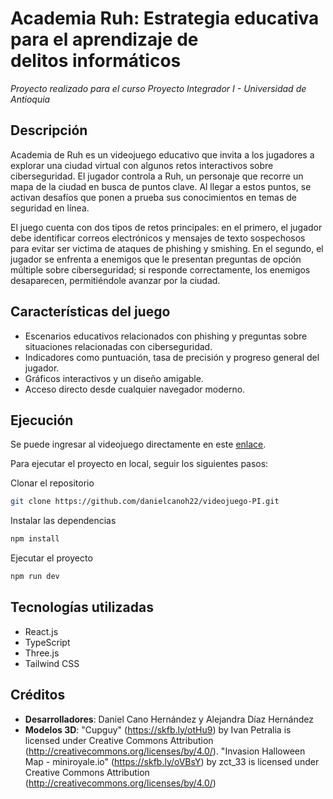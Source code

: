 # Academia Ruh: Estrategia educativa para el aprendizaje de delitos informáticos

<i>Proyecto realizado para el curso Proyecto Integrador I - Universidad de Antioquia</i>

## Descripción

Academia de Ruh es un videojuego educativo que invita a los jugadores a explorar una ciudad virtual con algunos retos interactivos sobre ciberseguridad. El jugador controla a Ruh, un personaje que recorre un mapa de la ciudad en busca de puntos clave. Al llegar a estos puntos, se activan desafíos que ponen a prueba sus conocimientos en temas de seguridad en línea.

El juego cuenta con dos tipos de retos principales: en el primero, el jugador debe identificar correos electrónicos y mensajes de texto sospechosos para evitar ser victima de ataques de phishing y smishing. En el segundo, el jugador se enfrenta a enemigos que le presentan preguntas de opción múltiple sobre ciberseguridad; si responde correctamente, los enemigos desaparecen, permitiéndole avanzar por la ciudad.

## Características del juego

- Escenarios educativos relacionados con phishing y preguntas sobre situaciones relacionadas con ciberseguridad.
- Indicadores como puntuación, tasa de precisión y progreso general del jugador.
- Gráficos interactivos y un diseño amigable.
- Acceso directo desde cualquier navegador moderno.

## Ejecución

<p>Se puede ingresar al videojuego directamente en este <a href="https://videojuego-pi.vercel.app/" target="_blank">enlace</a>.</p>

<p>Para ejecutar el proyecto en local, seguir los siguientes pasos:</p>

Clonar el repositorio
``` bash 
git clone https://github.com/danielcanoh22/videojuego-PI.git
```

Instalar las dependencias
``` bash 
npm install
```

Ejecutar el proyecto
``` bash 
npm run dev
```

## Tecnologías utilizadas
* React.js
* TypeScript
* Three.js
* Tailwind CSS

## Créditos

* <b>Desarrolladores</b>: Daniel Cano Hernández y Alejandra Díaz Hernández
* <b>Modelos 3D</b>: "Cupguy" (https://skfb.ly/otHu9) by Ivan Petralia is licensed 
under Creative Commons Attribution (http://creativecommons.org/licenses/by/4.0/).
"Invasion Halloween Map - miniroyale.io" (https://skfb.ly/oVBsY) by zct_33 is 
licensed under Creative Commons Attribution 
(http://creativecommons.org/licenses/by/4.0/)
